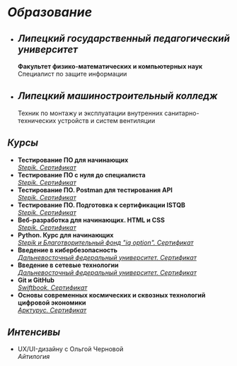 # ***Образование***

+ ## ***Липецкий государственный педагогический университет***
  **Факультет физико-математических и компьютерных наук**  
  Специалист по защите информации

+ ## ***Липецкий машиностроительный колледж***
  Техник по монтажу и эксплуатации внутренних санитарно-технических устройств и систем вентиляции

## ***Курсы***

+ **Тестирование ПО для начинающих**  
  *[Stepik. Сертификат](../main/Certificates/Тестирование%20ПО%20для%20начинающих.jpg)*
+ **Тестирование ПО с нуля до специалиста**  
  *[Stepik. Сертификат](../main/Certificates/Тестирование%20ПО%20с%20нуля%20до%20специалиста.jpg)*
+ **Тестирование ПО. Postman для тестирования API**  
  *[Stepik. Сертификат](../main/Certificates/Тестирование%20ПО.%20Postman%20для%20тестирования%20API.jpg)*
+ **Тестирование ПО. Подготовка к сертификации ISTQB**  
  *[Stepik. Сертификат](../main/Certificates/Тестирование%20ПО.%20Подготовка%20к%20сертификации%20ISTQB.jpg)*
+ **Веб-разработка для начинающих. HTML и CSS**  
  *[Stepik. Сертификат](../main/Certificates/Веб-разработка%20для%20начинающих.%20HTML%20и%20CSS.jpg)*
+ **Python. Курс для начинающих**  
  *[Stepik и Благотворительный фонд "iq option". Сертификат](../main/Certificates/Python.%20Курс%20для%20начинающих.jpg)*
+ **Введение в кибербезопасность**  
  *[Дальневосточный федеральный университет. Сертификат](../main/Certificates/Введение%20в%20кибербезопасность.jpg)*
+ **Введение в сетевые технологии**  
  *[Дальневосточный федеральный университет. Сертификат](../main/Certificates/Введение%20в%20сетевые%20технологии.jpg)*
+ **Git и GitHub**  
  *[Swiftbook. Сертификат](../main/Certificates/Изучаем%20Git%20И%20GitHub.jpg)*
+ **Основы современных космических и сквозных технологий цифровой экономики**  
  *[Арктурус. Сертификат](../main/Certificates/Основы%20современных%20космических%20и%20сквозных%20технологий%20цифровой%20экономики.jpg)*

## ***Интенсивы***

+ UX/UI-дизайну с Ольгой Черновой  
  *Айтилогия*